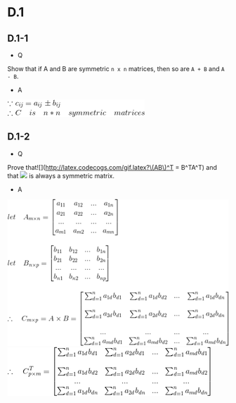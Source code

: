 # D.1

## D.1-1

*  Q

Show that if A and B are symmetric `n x n` matrices, then so are `A + B` and `A - B`.

*  A

![](https://github.com/KnewHow/FPAlgorithms/blob/master/problem-solution/D-matrices/img/D.1-1-a.gif?raw=true)

## D.1-2

*  Q

Prove that![](http://latex.codecogs.com/gif.latex?\(AB\)^T = B^TA^T) and that ![](http://latex.codecogs.com/gif.latex?A^TA) is always a symmetric matrix.

*  A

![](https://github.com/KnewHow/FPAlgorithms/blob/master/problem-solution/D-matrices/img/D.1-2-a-1.gif?raw=true)
![](https://github.com/KnewHow/FPAlgorithms/blob/master/problem-solution/D-matrices/img/D.1-2-a-2.gif?raw=true)
